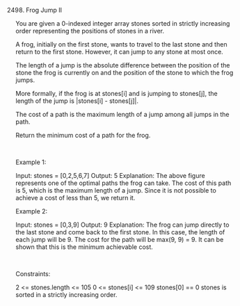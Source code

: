 2498. Frog Jump II

You are given a 0-indexed integer array stones sorted in strictly increasing order representing the positions of stones in a river.

A frog, initially on the first stone, wants to travel to the last stone and then return to the first stone. However, it can jump to any stone at most once.

The length of a jump is the absolute difference between the position of the stone the frog is currently on and the position of the stone to which the frog jumps.

More formally, if the frog is at stones[i] and is jumping to stones[j], the length of the jump is |stones[i] - stones[j]|.

The cost of a path is the maximum length of a jump among all jumps in the path.

Return the minimum cost of a path for the frog.

 

Example 1:

Input: stones = [0,2,5,6,7]
Output: 5
Explanation: The above figure represents one of the optimal paths the frog can take.
The cost of this path is 5, which is the maximum length of a jump.
Since it is not possible to achieve a cost of less than 5, we return it.


Example 2:

Input: stones = [0,3,9]
Output: 9
Explanation: 
The frog can jump directly to the last stone and come back to the first stone. 
In this case, the length of each jump will be 9. The cost for the path will be max(9, 9) = 9.
It can be shown that this is the minimum achievable cost.


 

Constraints:

2 <= stones.length <= 105
0 <= stones[i] <= 109
stones[0] == 0
stones is sorted in a strictly increasing order.
